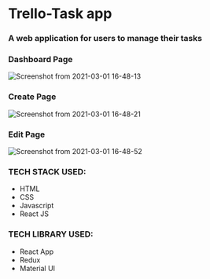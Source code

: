 # Trello-Task app

### A web application for users to manage their tasks

### Dashboard Page
![Screenshot from 2021-03-01 16-48-13](https://user-images.githubusercontent.com/61466065/109490621-7e7dbd80-7aae-11eb-8a2f-51abb2e4087e.png)


### Create Page
![Screenshot from 2021-03-01 16-48-21](https://user-images.githubusercontent.com/61466065/109490708-9e14e600-7aae-11eb-9385-93bd138582fc.png)


### Edit Page
![Screenshot from 2021-03-01 16-48-52](https://user-images.githubusercontent.com/61466065/109490764-b258e300-7aae-11eb-9289-d12f28506862.png)


### TECH STACK USED:
* HTML
* CSS
* Javascript
* React JS

### TECH LIBRARY USED:
* React App
* Redux
* Material UI

